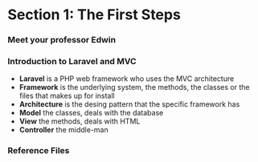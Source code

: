 # Section 1: The First Steps

### Meet your professor Edwin

### Introduction to Laravel and MVC
+ **Laravel** is a PHP web framework who uses the MVC architecture
+ **Framework** is the underlying system, the methods, the classes or the files that makes up for install
+ **Architecture** is the desing pattern that the specific framework has
+ **Model** the classes, deals with the database
+ **View** the methods, deals with HTML
+ **Controller** the middle-man

### Reference Files
